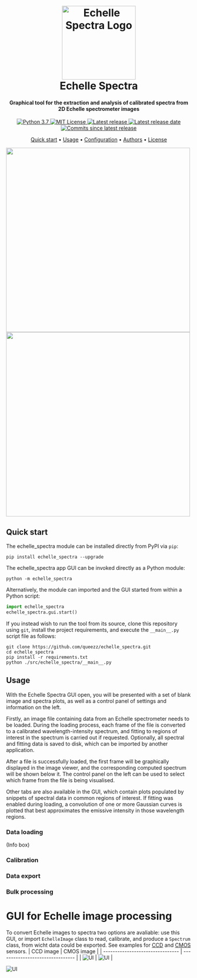 <h1 align="center">
  <br>
  <img src="src/echelle_spectra/resources/graphics/echelle.png" alt="Echelle Spectra Logo" width="200">
  <br>
  Echelle Spectra
  <br>
</h1>

<h4 align="center">Graphical tool for the extraction and analysis of calibrated spectra from 2D Echelle spectrometer images</h4>

<p align="center">
  <a href="https://www.python.org/downloads/release/python-395">
    <img src="https://img.shields.io/badge/python-3.9-brigtgreen.svg" alt="Python 3.7">
  </a>
  
  <a href="https://github.com/queezz/echelle_spectra/blob/master/LICENSE">
    <img src="https://img.shields.io/github/license/queezz/echelle_spectra" alt="MIT License">
  </a>
  
  <a href="https://github.com/queezz/echelle_spectra/releases/latest">
    <img src="https://img.shields.io/github/v/release/queezz/echelle_spectra?include_prereleases&sort=semver"
         alt="Latest release">
  </a>
  
  <a href="https://github.com/ajulik1997/queezz/echelle_spectra/latest">
    <img src="https://img.shields.io/github/release-date-pre/queezz/echelle_spectra" alt="Latest release date">
  </a>
  
  <a href="https://github.com/queezz/echelle_spectra/commits">
    <img src="https://img.shields.io/github/commits-since/queezz/echelle_spectra/latest" alt="Commits since latest release">
  </a>
</p>

<p align="center">
  <a href="#quick-start">Quick start</a> •
  <a href="#usage">Usage</a> •
  <a href="#configuration">Configuration</a> •
  <a href="#authors">Authors</a> •
  <a href="#license">License</a>
</p>

<p float="left">
  <img src="images/gui_image.png" width="500" />
  <img src="images/gui_civ.png" width="500" />
</p>

## Quick start

The echelle_spectra module can be installed directly from PyPI via `pip`:

`pip install echelle_spectra --upgrade`

The echelle_spectra app GUI can be invoked directly as a Python module:

`python -m echelle_spectra`

Alternatively, the module can imported and the GUI started from within a Python script:

```python
import echelle_spectra
echelle_spectra.gui.start()
```

If you instead wish to run the tool from its source, clone this repository using `git`, install the project requirements, and execute the `__main__.py` script file as follows:

```shell
git clone https://github.com/queezz/echelle_spectra.git
cd echelle_spectra
pip install -r requirements.txt
python ./src/echelle_spectra/__main__.py
```

## Usage

With the Echelle Spectra GUI open, you will be presented with a set of blank image and spectra plots, as well as a control panel of settings and information on the left.

Firstly, an image file containing data from an Echelle spectrometer needs to be loaded. During the loading process, each frame of the file is converted to a calibrated wavelength-intensity spectrum, and fitting to regions of interest in the spectrum is carried out if requested. Optionally, all spectral and fitting data is saved to disk, which can be imported by another application.

After a file is successfully loaded, the first frame will be graphically displayed in the image viewer, and the corresponding computed spectrum will be shown below it. The control panel on the left can be used to select which frame from the file is being visualised.

Other tabs are also available in the GUI, which contain plots populated by snippets of spectral data in common regions of interest. If fitting was enabled during loading, a convolution of one or more Gaussian curves is plotted that best approximates the emissive intensity in those wavelength regions.

### Data loading

(Info box)

### Calibration

### Data export

### Bulk processing

# GUI for Echelle image processing
To convert Echelle images to spectra two options are avaliable: use this GUI, or import `EchelleImage` class to read, calibrate, and produce a `Spectrum` class, from wicht data could be exported. See examples for [CCD](src/echelle_spectra/examples/testtool-CCD.ipynb) and [CMOS](src/echelle_spectra/examples/testtool-CMOS.ipynb) sensors.
| CCD image                           | CMOS image                           |
| --------------------------------    | --------------------------------     |
| ![UI](src/echelle_spectra/examples/CCD_cut.png) | ![UI](src/echelle_spectra/examples/CMOS_cut.png) |


 ![UI](images/gui.png)